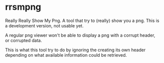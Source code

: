 # rrsmpng
Really Really Show My Png. A tool that try to (really) show you a png.
This is a development version, not usable yet.

A regular png viewer won't be able to display a png with a corrupt header, or corrupted data.

This is what this tool try to do by ignoring the creating its own header depending on what available information could be retrieved.

